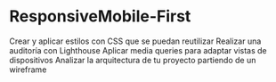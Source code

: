 # ResponsiveMobile-First
Crear y aplicar estilos con CSS que se puedan reutilizar Realizar una auditoría con Lighthouse Aplicar media queries para adaptar vistas de dispositivos Analizar la arquitectura de tu proyecto partiendo de un wireframe
